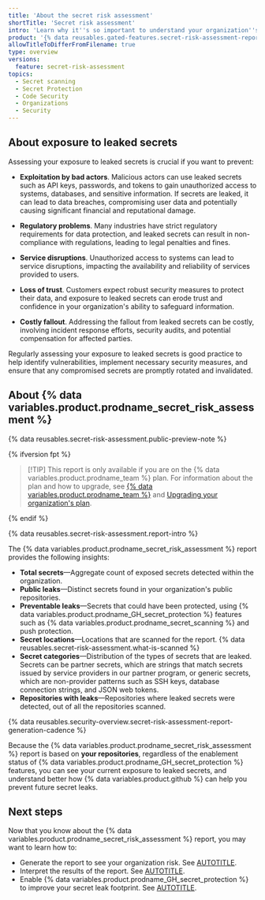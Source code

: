 ```yaml
---
title: 'About the secret risk assessment'
shortTitle: 'Secret risk assessment'
intro: 'Learn why it''s so important to understand your organization''s exposure to data leaks and how the {% data variables.product.prodname_secret_risk_assessment %} report gives an overview of your organization’s secret leak footprint.'
product: '{% data reusables.gated-features.secret-risk-assessment-report %}'
allowTitleToDifferFromFilename: true
type: overview
versions:
  feature: secret-risk-assessment
topics:
  - Secret scanning
  - Secret Protection
  - Code Security
  - Organizations
  - Security
---
```


## About exposure to leaked secrets

Assessing your exposure to leaked secrets is crucial if you want to prevent:

* **Exploitation by bad actors**. Malicious actors can use leaked secrets such as API keys, passwords, and tokens to gain unauthorized access to systems, databases, and sensitive information. If secrets are leaked, it can lead to data breaches, compromising user data and potentially causing significant financial and reputational damage.

* **Regulatory problems**. Many industries have strict regulatory requirements for data protection, and leaked secrets can result in non-compliance with regulations, leading to legal penalties and fines.

* **Service disruptions**. Unauthorized access to systems can lead to service disruptions, impacting the availability and reliability of services provided to users.

* **Loss of trust**. Customers expect robust security measures to protect their data, and exposure to leaked secrets can erode trust and confidence in your organization's ability to safeguard information.

* **Costly fallout**. Addressing the fallout from leaked secrets can be costly, involving incident response efforts, security audits, and potential compensation for affected parties.

Regularly assessing your exposure to leaked secrets is good practice to help identify vulnerabilities, implement necessary security measures, and ensure that any compromised secrets are promptly rotated and invalidated.

## About {% data variables.product.prodname_secret_risk_assessment %}

{% data reusables.secret-risk-assessment.public-preview-note %}

{% ifversion fpt %}

>[!TIP] This report is only available if you are on the {% data variables.product.prodname_team %} plan. For information about the plan and how to upgrade, see [{% data variables.product.prodname_team %}](/get-started/learning-about-github/githubs-plans#github-team) and [Upgrading your organization's plan](/billing/managing-the-plan-for-your-github-account/upgrading-your-accounts-plan#upgrading-your-organizations-plan).

{% endif %}

{% data reusables.secret-risk-assessment.report-intro %}

The {% data variables.product.prodname_secret_risk_assessment %} report provides the following insights:

   * **Total secrets**—Aggregate count of exposed secrets detected within the organization.
   * **Public leaks**—Distinct secrets found in your organization's public repositories.
   * **Preventable leaks**—Secrets that could have been protected, using {% data variables.product.prodname_GH_secret_protection %} features such as {% data variables.product.prodname_secret_scanning %} and push protection.
   * **Secret locations**—Locations that are scanned for the report. {% data reusables.secret-risk-assessment.what-is-scanned %}
   * **Secret categories**—Distribution of the types of secrets that are leaked. Secrets can be partner secrets, which are strings that match secrets issued by service providers in our partner program, or generic secrets, which are non-provider patterns such as SSH keys, database connection strings, and JSON web tokens.
   * **Repositories with leaks**—Repositories where leaked secrets were detected, out of all the repositories scanned.

{% data reusables.security-overview.secret-risk-assessment-report-generation-cadence %}

Because the {% data variables.product.prodname_secret_risk_assessment %} report is based on **your repositories**, regardless of the enablement status of {% data variables.product.prodname_GH_secret_protection %} features, you can see your current exposure to leaked secrets, and understand better how {% data variables.product.github %} can help you prevent future secret leaks.

## Next steps

Now that you know about the {% data variables.product.prodname_secret_risk_assessment %} report, you may want to learn how to:

* Generate the report to see your organization risk. See [AUTOTITLE](/code-security/securing-your-organization/understanding-your-organizations-exposure-to-leaked-secrets/viewing-the-secret-risk-assessment-report-for-your-organization).
* Interpret the results of the report. See [AUTOTITLE](/code-security/securing-your-organization/understanding-your-organizations-exposure-to-leaked-secrets/interpreting-secret-risk-assessment-results).
* Enable {% data variables.product.prodname_GH_secret_protection %} to improve your secret leak footprint. See [AUTOTITLE](/code-security/securing-your-organization/understanding-your-organizations-exposure-to-leaked-secrets/choosing-github-secret-protection#enabling-secret-protection).
